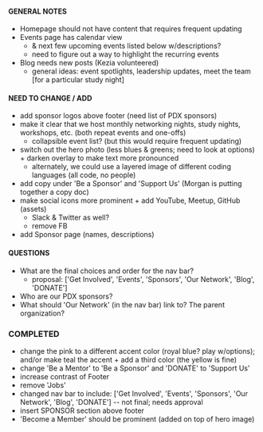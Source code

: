 #### GENERAL NOTES
* Homepage should not have content that requires frequent updating
* Events page has calendar view
  * \& next few upcoming events listed below w/descriptions?
  * need to figure out a way to highlight the recurring events
* Blog needs new posts (Kezia volunteered)
  * general ideas: event spotlights, leadership updates, meet the team [for a particular study night]

#### NEED TO CHANGE / ADD
* add sponsor logos above footer (need list of PDX sponsors)
* make it clear that we host monthly networking nights, study nights, workshops, etc. (both repeat events and one-offs)
  * collapsible event list? (but this would require frequent updating)
* switch out the hero photo (less blues \& greens; need to look at options) + darken overlay to make text more pronounced
  * alternately, we could use a layered image of different coding languages (all code, no people)
* add copy under 'Be a Sponsor' and 'Support Us' (Morgan is putting together a copy doc)
* make social icons more prominent + add YouTube, Meetup, GitHub (assets)
  * Slack \& Twitter as well?
  * remove FB
* add Sponsor page (names, descriptions)

#### QUESTIONS
* What are the final choices and order for the nav bar?
  * proposal: ['Get Involved', 'Events', 'Sponsors', 'Our Network', 'Blog', 'DONATE']
* Who are our PDX sponsors?
* What should 'Our Network' (in the nav bar) link to? The parent organization?

### COMPLETED
* change the pink to a different accent color (royal blue? play w/options); and/or make teal the accent + add a third color (the yellow is fine)
* change 'Be a Mentor' to 'Be a Sponsor' and 'DONATE' to 'Support Us'
* increase contrast of Footer
* remove 'Jobs'
* changed nav bar to include: ['Get Involved', 'Events', 'Sponsors', 'Our Network', 'Blog', 'DONATE'] -- not final; needs approval
* insert SPONSOR section above footer
* 'Become a Member' should be prominent (added on top of hero image)
